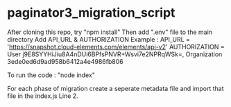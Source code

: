 # paginator3_migration_script

After cloning this repo, try "npm install"
Then add ".env" file to the main directory 
Add API_URL & AUTHORIZATION 
Example : 
API_URL = 'https://snapshot.cloud-elements.com/elements/api-v2'
AUTHORIZATION = User j9E8SYYHiJiu8A4nDUi6BPfsPNVR+Wsvi7e2NPRqWSk=, Organization 3ede0ed6d9ad958b6412a4e4986fb806

To run the code : "node index"

For each phase of migration create a seperate metadata file and import that file in the index.js Line 2.